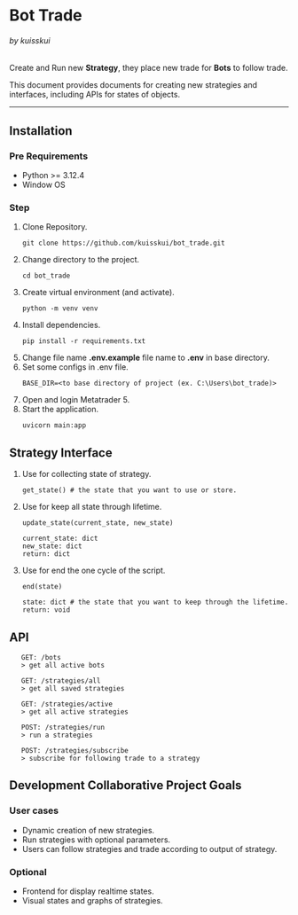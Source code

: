 # Bot Trade
###### by kuisskui

Create and Run new **Strategy**, they place new trade for **Bots** to follow trade.

This document provides documents for creating new strategies and interfaces, including APIs for states of objects.

---

## Installation

### Pre Requirements
- Python >= 3.12.4
- Window OS

### Step
1. Clone Repository.
    ```
    git clone https://github.com/kuisskui/bot_trade.git
    ```
2. Change directory to the project.
    ```
    cd bot_trade
    ```
3. Create virtual environment (and activate).
    ```
    python -m venv venv
    ```
4. Install dependencies.
    ```
    pip install -r requirements.txt
    ```
5. Change file name **.env.example** file name to **.env** in base directory.
6. Set some configs in .env file.
    ```
    BASE_DIR=<to base directory of project (ex. C:\Users\bot_trade)>
    ```
7. Open and login Metatrader 5.
8. Start the application.
    ```
    uvicorn main:app
    ```

## Strategy Interface
1. Use for collecting state of strategy.
    ```
    get_state() # the state that you want to use or store.
    ```
2. Use for keep all state through lifetime.
    ```
    update_state(current_state, new_state)
   
    current_state: dict
    new_state: dict
    return: dict
    ```

3. Use for end the one cycle of the script.
    ```
    end(state)
   
    state: dict # the state that you want to keep through the lifetime.
    return: void
    ```

## API
```
   GET: /bots
   > get all active bots
```
```
   GET: /strategies/all
   > get all saved strategies
```
```
   GET: /strategies/active
   > get all active strategies
```
```
   POST: /strategies/run
   > run a strategies
```
```
   POST: /strategies/subscribe
   > subscribe for following trade to a strategy
```

## Development Collaborative Project Goals
### User cases
- Dynamic creation of new strategies.
- Run strategies with optional parameters.
- Users can follow strategies and trade according to output of strategy.

### Optional 
- Frontend for display realtime states.
- Visual states and graphs of strategies.